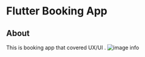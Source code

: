 # Flutter Booking App

## About
This is booking app that covered UX/UI .
![image info](image/screen1.jpg)
